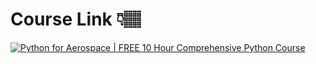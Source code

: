 # Course Link 👇🏽

[![Python for Aerospace | FREE 10 Hour Comprehensive Python Course](https://i.ytimg.com/vi/V4jXVrUJsfM/maxresdefault.jpg)](https://youtu.be/V4jXVrUJsfM?si=sKKQwLQFhYDDwCVp)

